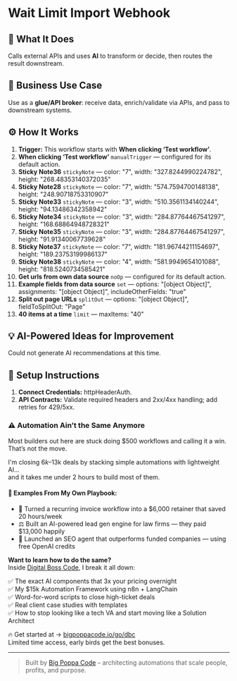 # Wait Limit Import Webhook
## 🚀 What It Does
Calls external APIs and uses **AI** to transform or decide, then routes the result downstream.

## 💼 Business Use Case
Use as a **glue/API broker**: receive data, enrich/validate via APIs, and pass to downstream systems.

## ⚙️ How It Works
1. **Trigger:** This workflow starts with **When clicking ‘Test workflow’**.
2. **When clicking ‘Test workflow’** `manualTrigger` — configured for its default action.
3. **Sticky Note36** `stickyNote` — color: "7", width: "327.8244990224782", height: "268.48353140372035"
4. **Sticky Note28** `stickyNote` — color: "7", width: "574.7594700148138", height: "248.90718753310907"
5. **Sticky Note33** `stickyNote` — color: "3", width: "510.3561134140244", height: "94.13486342358942"
6. **Sticky Note34** `stickyNote` — color: "3", width: "284.87764467541297", height: "168.68864948728321"
7. **Sticky Note35** `stickyNote` — color: "3", width: "284.87764467541297", height: "91.91340067739628"
8. **Sticky Note37** `stickyNote` — color: "7", width: "181.96744211154697", height: "189.23753199986137"
9. **Sticky Note38** `stickyNote` — color: "4", width: "581.9949654101088", height: "818.5240734585421"
10. **Get urls from own data source** `noOp` — configured for its default action.
11. **Example fields from data source** `set` — options: "[object Object]", assignments: "[object Object]", includeOtherFields: "true"
12. **Split out page URLs** `splitOut` — options: "[object Object]", fieldToSplitOut: "Page"
13. **40 items at a time** `limit` — maxItems: "40"

## 💡 AI-Powered Ideas for Improvement
Could not generate AI recommendations at this time.

## 🔧 Setup Instructions
1. **Connect Credentials:** httpHeaderAuth.
2. **API Contracts:** Validate required headers and 2xx/4xx handling; add retries for 429/5xx.

### ⚠️ Automation Ain’t the Same Anymore

Most builders out here are stuck doing $500 workflows and calling it a win.  
That’s not the move.  

I'm closing $6k–$13k deals by stacking simple automations with lightweight AI...  
and it takes me under 2 hours to build most of them.

#### 🧠 Examples From My Own Playbook:
- 🔁 Turned a recurring invoice workflow into a $6,000 retainer that saved 20 hours/week  
- ⚖️ Built an AI-powered lead gen engine for law firms — they paid $13,000 happily  
- 🚀 Launched an SEO agent that outperforms funded companies — using free OpenAI credits  

**Want to learn how to do the same?**  
Inside [Digital Boss Code](https://bigpoppacode.io/go/dbc), I break it all down:

✅ The exact AI components that 3x your pricing overnight  
✅ My $15k Automation Framework using n8n + LangChain  
✅ Word-for-word scripts to close high-ticket deals  
✅ Real client case studies with templates  
✅ How to stop looking like a tech VA and start moving like a Solution Architect  

🔥 Get started at → [bigpoppacode.io/go/dbc](https://bigpoppacode.io/go/dbc)  
Limited time access, early birds get the best bonuses.

---
> Built by [Big Poppa Code](https://bigpoppacode.io) – architecting automations that scale people, profits, and purpose.

